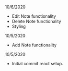 10/6/2020
+ Edit Note functionality
+ Delete Note functionality
+ Styling

10/5/2020
+ Add Note functionality

10/5/2020
+ Initial commit react setup.